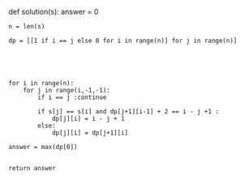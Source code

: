 def solution(s):
    answer = 0

    
    n = len(s)
    
    dp = [[1 if i == j else 0 for i in range(n)] for j in range(n)]
    
    
    
    
    
    for i in range(n):
        for j in range(i,-1,-1):
            if i == j :continue
        
            if s[j] == s[i] and dp[j+1][i-1] + 2 == i - j +1 :
                dp[j][i] = i - j + 1
            else:
                dp[j][i] = dp[j+1][i]

    answer = max(dp[0])    
    

    return answer
